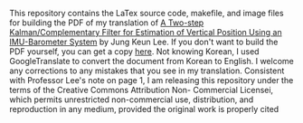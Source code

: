 This repository contains the LaTex source code, makefile, and image files for
building the PDF of my translation of [A Two-step Kalman/Complementary Filter
for Estimation of Vertical Position Using an IMU-Barometer
System](http://www.koreascience.or.kr/article/ArticleFullRecord.jsp?cn=HSSHBT_2016_v25n3_202) by Jung Keun Lee.
If you don't want to build the PDF yourself, you can get a copy
[here](https://home.wlu.edu/~levys/TwoStepFilter.pdf).  Not knowing Korean, I
used GoogleTranslate to convert the document from Korean to English.  I welcome
any corrections to any mistakes that you see in my translation.  Consistent with Professor Lee's 
note on page 1, I am releasing this repository under 
the terms of the Creative Commons Attribution Non-
Commercial Licensei, which permits unrestricted non-commercial use, distribution, and reproduction in any
medium, provided the original work is properly cited


